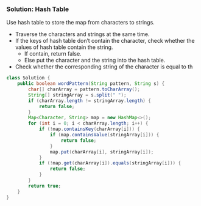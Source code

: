 ### Solution: Hash Table

Use hash table to store the map from characters to strings. 

- Traverse the characters and strings at the same time. 
- If the keys of hash table don’t contain the character, check whether the values of hash table contain the string. 
  - If contain, return false. 
  - Else put the character and the string into the hash table.
- Check whether the corresponding string of the character is equal to th

```java
class Solution {
    public boolean wordPattern(String pattern, String s) {
        char[] charArray = pattern.toCharArray();
        String[] stringArray = s.split(" ");
        if (charArray.length != stringArray.length) {
            return false;
        }
        Map<Character, String> map = new HashMap<>();
        for (int i = 0; i < charArray.length; i++) {
            if (!map.containsKey(charArray[i])) {
                if (map.containsValue(stringArray[i])) {
                    return false;
                }
                map.put(charArray[i], stringArray[i]);
            }
            if (!map.get(charArray[i]).equals(stringArray[i])) {
                return false;
            }
        }
        return true;
    }
}
```

